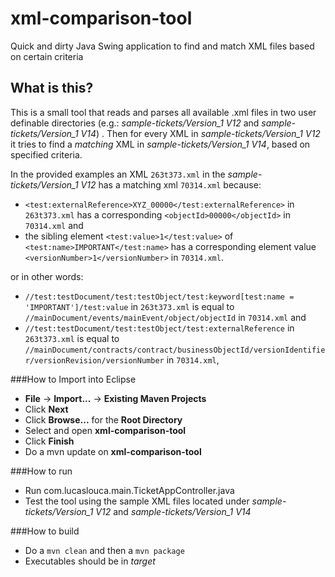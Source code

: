 # xml-comparison-tool
Quick and dirty Java Swing application to find and match XML files based on certain criteria

## What is this?
This is a small tool that reads and parses all available .xml files in two user definable directories (e.g.: *sample-tickets/Version_1 V12* and *sample-tickets/Version_1 V14*) . Then
for every XML in *sample-tickets/Version_1 V12* it tries to find a *matching* XML in *sample-tickets/Version_1 V14*, based on specified criteria.

In the provided examples an XML `263t373.xml` in the *sample-tickets/Version_1 V12* has a matching xml `70314.xml` because:
* `<test:externalReference>XYZ_00000</test:externalReference>` in `263t373.xml` has a corresponding `<objectId>00000</objectId>` in `70314.xml` and
* the sibling element `<test:value>1</test:value>` of `<test:name>IMPORTANT</test:name>` has a corresponding element value `<versionNumber>1</versionNumber>` in `70314.xml`.

or in other words:
* `//test:testDocument/test:testObject/test:keyword[test:name = 'IMPORTANT']/test:value` in `263t373.xml` is equal to `//mainDocument/events/mainEvent/object/objectId` in `70314.xml` and
* `//test:testDocument/test:testObject/test:externalReference` in `263t373.xml` is equal to `//mainDocument/contracts/contract/businessObjectId/versionIdentifier/versionRevision/versionNumber` in `70314.xml`,

###How to Import into Eclipse
* **File** -> **Import...** -> **Existing Maven Projects**
* Click **Next**
* Click **Browse...** for the **Root Directory**
* Select and open **xml-comparison-tool**
* Click **Finish**
* Do a mvn update on **xml-comparison-tool**

###How to run
* Run com.lucaslouca.main.TicketAppController.java
* Test the tool using the sample XML files located under *sample-tickets/Version_1 V12* and *sample-tickets/Version_1 V14*

###How to build
* Do a `mvn clean` and then a `mvn package`
* Executables should be in *target*
